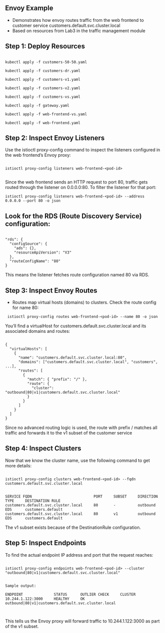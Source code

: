 
## Envoy Example

- Demonstrates how envoy routes traffic from the web frontend to customer service customers.default.svc.cluster.local
- Based on resources from Lab3 in the traffic management module





## Step 1: Deploy Resources

  ```

  kubectl apply -f customers-50-50.yaml

  kubectl apply -f customers-dr.yaml

  kubectl apply -f customers-v1.yaml

  kubectl apply -f customers-v2.yaml

  kubectl apply -f customers-vs.yaml

  kubectl apply -f gateway.yaml

  kubectl apply -f web-frontend-vs.yaml

  kubectl apply -f web-frontend.yaml

```

## Step 2: Inspect Envoy Listeners


Use the istioctl proxy-config command to inspect the listeners configured in the web frontend’s Envoy proxy:

```

istioctl proxy-config listeners web-frontend-<pod-id>


```

Since the web frontend sends an HTTP request to port 80, traffic gets routed through the listener on 0.0.0.0:80. To filter the listener for that port:

```
istioctl proxy-config listeners web-frontend-<pod-id> --address 0.0.0.0 --port 80 -o json

```

## Look for the RDS (Route Discovery Service) configuration:



```

"rds": {
  "configSource": {
    "ads": {},
    "resourceApiVersion": "V3"
  },
  "routeConfigName": "80"
}

```

This means the listener fetches route configuration named 80 via RDS.



## Step 3: Inspect Envoy Routes


- Routes map virtual hosts (domains) to clusters. Check the route config for name 80:


```
 istioctl proxy-config routes web-frontend-<pod-id> --name 80 -o json

```


You’ll find a virtualHost for customers.default.svc.cluster.local and its associated domains and routes:


````

{
  "virtualHosts": [
    {
      "name": "customers.default.svc.cluster.local:80",
      "domains": ["customers.default.svc.cluster.local", "customers", ...],
      "routes": [
        {
          "match": { "prefix": "/" },
          "route": {
            "cluster": "outbound|80|v1|customers.default.svc.cluster.local"
          }
        }
      ]
    }
  ]
}

````



Since no advanced routing logic is used, the route with prefix / matches all traffic and forwards it to the v1 subset of the customer service




## Step 4: Inspect Clusters

Now that we know the cluster name, use the following command to get more details:

```

istioctl proxy-config clusters web-frontend-<pod-id> --fqdn customers.default.svc.cluster.local

```



```

SERVICE FQDN                            PORT     SUBSET     DIRECTION     TYPE     DESTINATION RULE
customers.default.svc.cluster.local     80       -          outbound      EDS      customers.default
customers.default.svc.cluster.local     80       v1         outbound      EDS      customers.default

```
The v1 subset exists because of the DestinationRule configuration.





## Step 5: Inspect Endpoints


To find the actual endpoint IP address and port that the request reaches:


```

istioctl proxy-config endpoints web-frontend-<pod-id> --cluster "outbound|80|v1|customers.default.svc.cluster.local"


Sample output:

ENDPOINT              STATUS      OUTLIER CHECK     CLUSTER
10.244.1.122:3000     HEALTHY     OK                outbound|80|v1|customers.default.svc.cluster.local



```

This tells us the Envoy proxy will forward traffic to 10.244.1.122:3000 as part of the v1 subset.




























